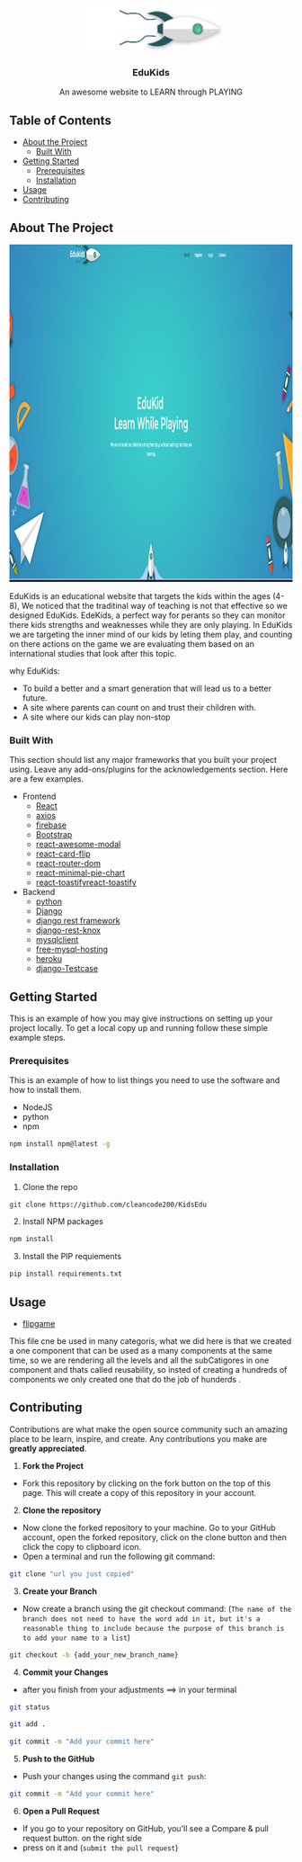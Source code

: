 
<p align="center">
  <a href="https://github.com/othneildrew/Best-README-Template">
    <img src="logo-rocket.png" alt="Logo" width="250" height="80">
  </a>

  <h3 align="center">EduKids</h3>

  <p align="center">
    An awesome website to LEARN through PLAYING
    
  </p>
</p>



<!-- TABLE OF CONTENTS -->
## Table of Contents

* [About the Project](#about-the-project)
  * [Built With](#built-with)
* [Getting Started](#getting-started)
  * [Prerequisites](#prerequisites)
  * [Installation](#installation)
* [Usage](#usage)
* [Contributing](#contributing)




<!-- ABOUT THE PROJECT -->
## About The Project
<img src="home.png" alt="Logo" width="1150" height="600">

EduKids is an educational website that targets the kids within the ages (4-8), We noticed that the traditinal way of teaching is not that effective
so we designed EduKids.
EdeKids, a perfect way for perants so they can monitor there kids strengths and weaknesses while they are only playing.
In EduKids we are targeting the inner mind of our kids by leting them play, and counting on there actions on the game we are evaluating them based on an international studies that look after this topic.  


why EduKids:
* To build a better and a smart generation that will lead us to a better future.
* A site where parents can count on and trust their children with.
* A site where our kids can play non-stop



### Built With
This section should list any major frameworks that you built your project using. Leave any add-ons/plugins for the acknowledgements section. Here are a few examples.
* Frontend
  * [React](https://reactjs.org/)
  * [axios](https://www.npmjs.com/package/axios)
  * [firebase](https://firebase.google.com/)
  * [Bootstrap](https://getbootstrap.com)
  * [react-awesome-modal](https://www.npmjs.com/package/react-awesome-modal)
  * [react-card-flip](https://www.npmjs.com/package/react-card-flip)
  * [react-router-dom](https://www.npmjs.com/package/react-router-dom)
  * [react-minimal-pie-chart](https://www.npmjs.com/package/react-minimal-pie-chart)
  * [react-toastifyreact-toastify](https://www.npmjs.com/package/react-toastify)
* Backend
  * [python](https://www.python.org/)
  * [Django](https://www.djangoproject.com/)
  * [django rest framework](https://www.django-rest-framework.org/)
  * [django-rest-knox](https://james1345.github.io/django-rest-knox/installation/)
  * [mysqlclient](https://pypi.org/project/mysqlclient/)
  * [free-mysql-hosting](https://remotemysql.com/)
  * [heroku](https://www.heroku.com/)
  * [django-Testcase](https://docs.djangoproject.com/en/2.2/topics/testing/overview/)




<!-- GETTING STARTED -->
## Getting Started

This is an example of how you may give instructions on setting up your project locally.
To get a local copy up and running follow these simple example steps.

### Prerequisites

This is an example of how to list things you need to use the software and how to install them.
* NodeJS
* python
* npm
```sh
npm install npm@latest -g
```


### Installation

1. Clone the repo
```sh
git clone https://github.com/cleancode200/KidsEdu
```
2. Install NPM packages
```sh
npm install
```
3. Install the PIP requiements
```sh
pip install requirements.txt
```

<!-- USAGE EXAMPLES -->
## Usage

* [flipgame](https://github.com/cleancode200/KidsEdu/blob/master/back/frontend/src/flipgame.js) 

This file cne be used in many categoris, what we did here is that we created a one component that can be used as a many components at the same time, so we are rendering all the levels and all the subCatigores in one component and thats called reusability, so insted of creating a hundreds of components we only created one that do the job of hunderds .

<!-- CONTRIBUTING -->
## Contributing

Contributions are what make the open source community such an amazing place to be learn, inspire, and create. Any contributions you make are **greatly appreciated**.

1. **Fork the Project**
  * Fork this repository by clicking on the fork button on the top of this page. This will create a copy of this repository in your account.
2. **Clone the repository**
  * Now clone the forked repository to your machine. Go to your GitHub account, open the forked repository, click on the clone button and then click the copy to clipboard icon.
  * Open a terminal and run the following git command:
 ```sh
git clone "url you just copied"
```
3. **Create your Branch**
  * Now create a branch using the git checkout command:
 (`The name of the branch does not need to have the word add in it, but it's a reasonable thing to include because the purpose of this branch is to add your name to a list`)
  ```sh
  git checkout -b {add_your_new_branch_name}
  ```
4. **Commit your Changes** 
  * after you finish from your adjustments ==> in your terminal 
```sh
git status
```
```sh
git add .
```
```sh
git commit -m "Add your commit here"
```
  
5. **Push to the GitHub** 
  * Push your changes using the command `git push`:
```sh
git commit -m "Add your commit here"
```
6. **Open a Pull Request**
  * If you go to your repository on GitHub, you'll see a Compare & pull request button. on the right side
  * press on it and (`submit the pull request`)



